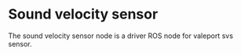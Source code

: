 # Sound velocity sensor
The sound velocity sensor node is a driver ROS node for valeport svs sensor.
